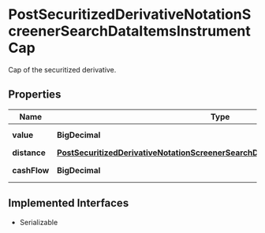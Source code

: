

# PostSecuritizedDerivativeNotationScreenerSearchDataItemsInstrumentCap

Cap of the securitized derivative.

## Properties

Name | Type | Description | Notes
------------ | ------------- | ------------- | -------------
**value** | **BigDecimal** | Value of the cap. |  [optional]
**distance** | [**PostSecuritizedDerivativeNotationScreenerSearchDataItemsInstrumentCapDistance**](PostSecuritizedDerivativeNotationScreenerSearchDataItemsInstrumentCapDistance.md) |  |  [optional]
**cashFlow** | **BigDecimal** | Cash flow amount. |  [optional]


## Implemented Interfaces

* Serializable


